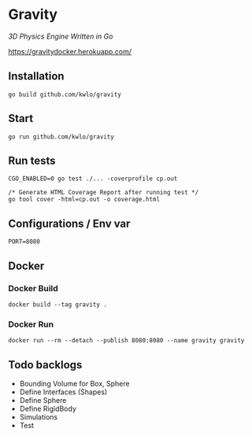# Gravity

*3D Physics Engine Written in Go*

https://gravitydocker.herokuapp.com/

## Installation

```
go build github.com/kwlo/gravity

```

## Start

```
go run github.com/kwlo/gravity
```

## Run tests

```
CGO_ENABLED=0 go test ./... -coverprofile cp.out

/* Generate HTML Coverage Report after running test */
go tool cover -html=cp.out -o coverage.html
```

## Configurations / Env var

```
PORT=8080
```

## Docker


### Docker Build

```
docker build --tag gravity .
```

### Docker Run

```
docker run --rm --detach --publish 8080:8080 --name gravity gravity
```

## Todo backlogs
- Bounding Volume for Box, Sphere
- Define Interfaces (Shapes)
- Define Sphere
- Define RigidBody
- Simulations
- Test
